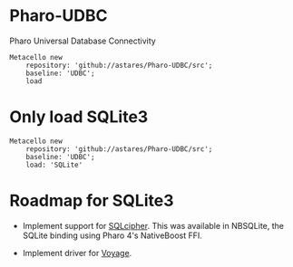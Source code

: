 # Pharo-UDBC
Pharo Universal Database Connectivity


```Smalltalk
Metacello new 
	repository: 'github://astares/Pharo-UDBC/src';
	baseline: 'UDBC';
	load
```

# Only load SQLite3

```Smalltalk
Metacello new 
	repository: 'github://astares/Pharo-UDBC/src';
	baseline: 'UDBC';
	load: 'SQLite'
```

# Roadmap for SQLite3

- Implement support for
  [SQLcipher](https://github.com/sqlcipher/sqlcipher). This was available
  in NBSQLite, the SQLite binding using Pharo 4's NativeBoost FFI.

- Implement driver for [Voyage](https://github.com/pharo-nosql/voyage). 


